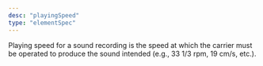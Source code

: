 ```yaml
---
desc: "playingSpeed"
type: "elementSpec"
---
```


Playing speed for a sound recording is the speed at which the carrier must be operated
to produce the sound intended (e.g., 33 1/3 rpm, 19 cm/s, etc.).